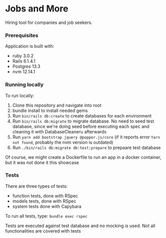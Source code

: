 # Jobs and More

Hiring tool for companies and job seekers.

### Prerequisites

Application is built with:

- ruby 3.0.2
- Rails 6.1.4.1
- Postgres 13.3
- nvm 12.14.1

### Running locally

To run locally:

1. Clone this repository and navigate into root
2. bundle install to install needed gems
3. Run `bin/rails db:create` to create databases for each environment
4. Run `bin/rails db:migrate` to migrate database. No need to seed test database, since we're doing seed before executing each spec and cleaning it with DatabaseCleaneru afterwards
5. Run `yarn add bootstrap jquery @popper.js/core` (if it reports error `Yarn not found`, probably the nvm version is outdated)
6. Run `./bin/rails db:migrate db:test:prepare` to prepaare test database

Of course, we might create a Dockerfile to run an app in a docker container, but it was not done it this showcase

### Tests

There are three types of tests:

- function tests, done with RSpec
- models tests, done with RSpec
- system tests done with Capybara

To run all tests, type: `bundle exec rspec`

Tests are executed against test database and no mocking is used. Not all functionalities are covered with tests
